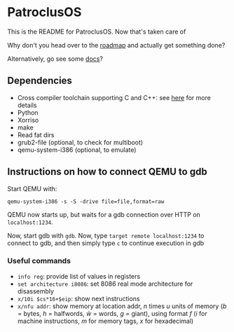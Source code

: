 # PatroclusOS

This is the README for PatroclusOS. Now that's taken care of

Why don't you head over to the [roadmap](roadmap.md) and actually get something done?

Alternatively, go see some [docs](docs/README.md)?

## Dependencies
- Cross compiler toolchain supporting C and C++: see [here](https://wiki.osdev.org/GCC_Cross-Compiler) for more details
- Python
- Xorriso
- make
- Read fat dirs
- grub2-file (optional, to check for multiboot)
- qemu-system-i386 (optional, to emulate)

## Instructions on how to connect QEMU to gdb

Start QEMU with:
```Shell
qemu-system-i386 -s -S -drive file=file,format=raw
```

QEMU now starts up, but waits for a gdb connection over HTTP on ``localhost:1234``.

Now, start gdb with ``gdb``. Now, type ``target remote localhost:1234`` to connect to gdb, and then simply type ``c`` to continue execution in gdb

### Useful commands
- ``info reg``: provide list of values in registers
- ``set architecture i8086``: set 8086 real mode architecture for disassembly
- ``x/10i $cs*16+$eip``: show next instructions
- ``x/nfu addr``: show memory at location addr, *n* times *u* units of memory (*b* = bytes, *h* = halfwords, *ẁ* = words, *g* = giant), using format *f* (*i* for machine instructions, *m* for memory tags, *x* for hexadecimal)